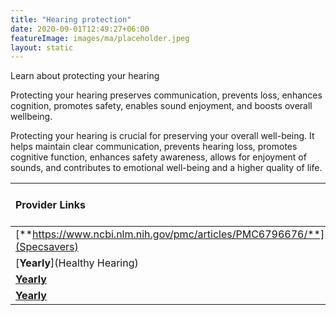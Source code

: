 ```yaml
---
title: "Hearing protection"
date: 2020-09-01T12:49:27+06:00
featureImage: images/ma/placeholder.jpeg
layout: static
---
```


Learn about protecting your hearing

Protecting your hearing preserves communication, prevents loss, enhances cognition, promotes safety, enables sound enjoyment, and boosts overall wellbeing.

Protecting your hearing is crucial for preserving your overall well-being. It helps maintain clear communication, prevents hearing loss, promotes cognitive function, enhances safety awareness, allows for enjoyment of sounds, and contributes to emotional well-being and a higher quality of life.

| Provider Links      | Free or Paid  |  
| :-----------          | :--------------:      |  
| [**https://www.ncbi.nlm.nih.gov/pmc/articles/PMC6796676/**](Specsavers) | Online | 
| [**Yearly**](Healthy Hearing) | Online | 
| [**Yearly**](CDC) | Online | 
| [**Yearly**]() |  | 
  

<br/><br/>







